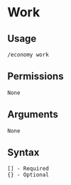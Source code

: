 # Work

## Usage

```
/economy work
```

## **Permissions**

```
None
```

## **Arguments**

```
None
```

## Syntax

```
[] - Required
{} - Optional
```
